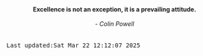 
<div align="center"><b><span>Excellence is not an exception, it is a prevailing attitude.</span></b><br><br><i> - Colin Powell</i></div>
<br><br><kbd>Last updated:Sat Mar 22 12:12:07 2025</kbd>